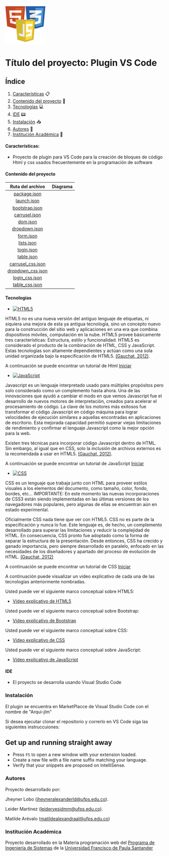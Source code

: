 ![Plugin VS Code](./.vscode/images/logo-htmlcssjs.png)
# Título del proyecto: Plugin VS Code

## Índice
1. [Características](#características) 📋
2. [Contenido del proyecto](#contenido-del-proyecto) 📁
3. [Tecnologías](#tecnologías) 💻
4. [IDE](#ide) 📟
5. [Instalación](#instalación) 📥
7. [Autores](#autores) 🧍
8. [Institución Académica](#institución-académica) 🏫


#### Características:

  - Proyecto de plugin para VS Code para la creación de bloques de código Html y css usados frecuentemente en la programación de software

  #### Contenido del proyecto
  | Ruta del archivo  | Diagrama |
|:----------:|:----------:|
|[package.json](https://github.com/JheynerLobo21/Plugin-VSCode/blob/main/package.json) ||||||||||||[Plugin VS Code](./.vscode/images/Patron.png)||||||||||||
|[launch.json](https://github.com/JheynerLobo21/Plugin-VSCode/blob/main/.vscode/launch.json)
|[bootstrap.json](https://github.com/JheynerLobo21/Plugin-VSCode/blob/main/snippets/html/bootstrap.json) 
|[carrusel.json](https://github.com/JheynerLobo21/Plugin-VSCode/blob/main/snippets/html/carrusel.json)
|[dom.json](https://github.com/JheynerLobo21/Plugin-VSCode/blob/main/snippets/html/dom.json)
|[dropdown.json](https://github.com/JheynerLobo21/Plugin-VSCode/blob/main/snippets/html/dropdown.json)
|[form.json](https://github.com/JheynerLobo21/Plugin-VSCode/blob/main/snippets/html/form.json)
|[lists.json](https://github.com/JheynerLobo21/Plugin-VSCode/blob/main/snippets/html/lists.json)
|[login.json](https://github.com/JheynerLobo21/Plugin-VSCode/blob/main/snippets/html/login.json)
|[table.json](https://github.com/JheynerLobo21/Plugin-VSCode/blob/main/snippets/html/bootstrap.json)
|[carrusel_css.json](https://github.com/JheynerLobo21/Plugin-VSCode/blob/main/snippets/css/carrusel_css.json)
|[dropdown_css.json](https://github.com/JheynerLobo21/Plugin-VSCode/blob/main/snippets/css/dropdown_css.json)
|[login_css.json](https://github.com/JheynerLobo21/Plugin-VSCode/blob/main/snippets/css/login_css.json)
|[table_css.json](https://github.com/JheynerLobo21/Plugin-VSCode/blob/main/snippets/css/table_css.json)


#### Tecnologías

  - [![HTML5](https://img.shields.io/badge/HTML5-green)](https://books.google.es/books?hl=es&lr=&id=szDMlRzwzuUC&oi=fnd&pg=PA1&dq=html5&ots=0CmNW1rDQa&sig=kpHZE2oVcxAE21hsyLIYWv97fak#v=onepage&q=html5&f=false) 

HTML5 no es una nueva versión del antiguo lenguaje de etiquetas, ni siquiera una mejora de esta ya antigua tecnología, sino un concepto nuevo para la construcción del sitio web y aplicaciones en una era que combina dispositivos móviles, computación en la nube.
HTML5 provee básicamente tres características: Estructura, estilo y funcionalidad. HTML5 es considerado el producto de la combinación de HTML, CSS y JavaScript. Estas tecnologías son altamente dependientes y actúan como una sola unidad organizada bajo la especificación de HTML5. [(Gauchat, 2012)](#gauchat-g-2012-el-gran-libro-de-html5-css3-y-javascript-20128).

A continuación se puede encontrar un tutorial de Html [Iniciar](https://www.w3schools.com/html/)

  - [![JavaScript](https://img.shields.io/badge/JavaScript-green)](https://developer.mozilla.org/es/docs/Web/JavaScript)

Javascript es un lenguaje interpretado usado para múltiples propósitos pero solo considerado como un complemento hasta ahora. Una de las innovaciones que ayudó a cambiar el modo en que vemos Javascript fue el desarrollo de nuevos motores de interpretación, creados para acelerar el procesamiento de código. La clave de los motores más exitosos fue transformar el código Javascript en código máquina para lograr velocidades de ejecución similares a aquellas encontradas en aplicaciones de escritorio.
Esta mejorada capacidad permitió superar viejas limitaciones de rendimiento y confirmar el lenguaje Javascript como la mejor opción para la web. 

Existen tres técnicas para incorporar código Javascript dentro de HTML. Sin embargo, al igual que en CSS, solo la inclusión de
archivos externos es la recomendada a usar en HTML5. [(Gauchat, 2012)](#gauchat-g-2012-el-gran-libro-de-html5-css3-y-javascript-20128).   

A continuación se puede encontrar un tutorial de JavaScript [Iniciar](https://www.w3schools.com/js/)

  - [![CSS](https://img.shields.io/badge/CSS-green)](https://books.google.es/books?hl=es&lr=&id=szDMlRzwzuUC&oi=fnd&pg=PA1&dq=html5&ots=0CmNW1rDQa&sig=kpHZE2oVcxAE21hsyLIYWv97fak#v=onepage&q=html5&f=false)

CSS es un lenguaje que trabaja junto con HTML para proveer estilos visuales a los elementos del documento, como tamaño, color, fondo, bordes, etc…
IMPORTANTE: En este momento las nuevas incorporaciones de CSS3 están siendo implementadas en las últimas versiones de los navegadores más populares, pero algunas de ellas se encuentran aún en estado experimental. 

Oficialmente CSS nada tiene que ver con HTML5. CSS no es parte de la especificación y nunca lo fue. Este lenguaje es, de hecho, un complemento desarrollado para superar las limitaciones y reducir la complejidad de HTML. En consecuencia, CSS pronto fue
adoptado como la forma de separar la estructura de la presentación. Desde entonces, CSS ha crecido y ganado importancia, pero siempre desarrollado en paralelo, enfocado en las necesidades de los diseñadores y apartado del proceso de evolución de HTML. [(Gauchat, 2012)](#gauchat-g-2012-el-gran-libro-de-html5-css3-y-javascript-20128)

A continuación se puede encontrar un tutorial de CSS [Iniciar](https://www.w3schools.com/css/)

A continuación puede visualizar un video explicativo de cada una de las tecnologías anteriormente nombradas.

Usted puede ver el siguiente marco conceptual sobre HTML5:
  - [Vídeo explicativo de HTML5](https://www.youtube.com/watch?v=M4wmJVvlzeY)

Usted puede ver el siguiente marco conceptual sobre Bootstrap:
  - [Vídeo explicativo de Bootstrap](https://www.youtube.com/watch?v=59pex8k8Xr8)

Usted puede ver el siguiente marco conceptual sobre CSS:
  - [Vídeo explicativo de CSS](https://www.youtube.com/watch?v=VMkA4CMloS0)

Usted puede ver el siguiente marco conceptual sobre JavaScript:
  - [Vídeo explicativo de JavaScript](https://www.youtube.com/watch?v=Nrp3c6kNyAw)


#### IDE

- El proyecto se desarrolla usando Visual Studio Code 


### Instalación

El plugin se encuentra en MarketPlacce de Visual Studio Code con el nombre de "Arqui-jlm"

Si desea ejecutar clonar el repositorio y correrlo en VS Code siga las siguientes instruccuiones:

## Get up and running straight away

* Press `F5` to open a new window with your extension loaded.
* Create a new file with a file name suffix matching your language.
* Verify that your snippets are proposed on IntelliSense.


### Autores
Proyecto desarrollado por: 

Jheyner Lobo (<jheyneralexanderld@ufps.edu.co>).

Leider Martinez (<leideryesidmm@ufps.edu.co>).

Matilde Arévalo (<matildealexandraal@ufps.edu.co>)
                          

### Institución Académica   
Proyecto desarrollado en la Materia programación web del  [Programa de Ingeniería de Sistemas] de la [Universidad Francisco de Paula Santander]


   [Programa de Ingeniería de Sistemas]:<https://ingsistemas.cloud.ufps.edu.co/>
   [Universidad Francisco de Paula Santander]:<https://ww2.ufps.edu.co/>


